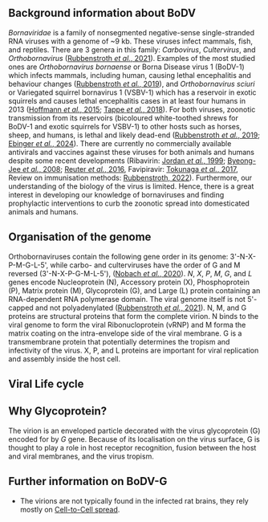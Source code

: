 ## Background information about BoDV

*Bornaviridae* is a family of nonsegmented negative-sense single-stranded RNA viruses with a genome of ~9 kb. These viruses infect mammals, fish, and reptiles. There are 3 genera in this family: *Carbovirus*, *Cultervirus*, and *Orthobornavirus* ([Rubbenstroth *et al.*, 2021](https://www.microbiologyresearch.org/content/journal/jgv/10.1099/jgv.0.001613)). Examples of the most studied ones are *Orthobornavirus bornaense* or Borna Disease virus 1 (BoDV-1) which infects mammals, including human, causing lethal encephalitis and behaviour changes ([Rubbenstroth *et al.*, 2019](https://dx.plos.org/10.1371/journal.ppat.1007873)), and *Orthobornavirus sciuri* or Variegated squirrel bornavirus 1 (VSBV-1) which has a reservoir in exotic squirrels and causes lethal encephalitis cases in at least four humans in 2013 ([Hoffmann *et al.*, 2015](https://www.nejm.org/doi/10.1056/NEJMoa1415627); [Tappe *et al.*, 2018](https://wwwnc.cdc.gov/eid/article/24/6/17-2027_article)). For both viruses, zoonotic transmission from its reservoirs (bicoloured white-toothed shrews for BoDV-1 and exotic squirrels for VSBV-1) to other hosts such as horses, sheep, and humans, is lethal and likely dead-end ([Rubbenstroth *et al.*, 2019](https://dx.plos.org/10.1371/journal.ppat.1007873); [Ebinger *et al.*, 2024](https://www.nature.com/articles/s41467-024-52192-x)). There are currently no commercially available antivirals and vaccines against these viruses for both animals and humans despite some recent developments (Ribavirin: [Jordan *et al.*, 1999](https://pmc.ncbi.nlm.nih.gov/articles/PMC104326/); [Byeong-Jee *et al.*, 2008](https://pubmed.ncbi.nlm.nih.gov/18778737/); [Reuter *et al.*, 2016](https://pubmed.ncbi.nlm.nih.gov/27439314/#:~:text=Combined%20treatment%20of%20avian%20bornavirus,compared%20to%20either%20drug%20alone.), Favipiravir: [Tokunaga *et al.*, 2017](https://pubmed.ncbi.nlm.nih.gov/28465146/), Review on immunisation methods: [Rubbenstroth, 2022](https://www.mdpi.com/1999-4915/14/7/1513)). Furthermore, our understanding of the biology of the virus is limited. Hence, there is a great interest in developing our knowledge of bornaviruses and finding prophylactic interventions to curb the zoonotic spread into domesticated animals and humans.

## Organisation of the genome

Orthobornaviruses contain the following gene order in its genome: 3'-N-X-P-M-G-L-5', while carbo- and culterviruses have the order of G and M reversed (3'-N-X-P-G-M-L-5'), ([Nobach *et al.*, 2020](https://www.sciencedirect.com/science/article/pii/S0065352720300221?via%3Dihub)). *N*, *X*, *P*, *M*, *G*, and *L* genes encode Nucleoprotein (N), Accessory protein (X), Phosphoprotein (P), Matrix protein (M), Glycoprotein (G), and Large (L) protein containing an RNA-dependent RNA polymerase domain. The viral genome itself is not 5'-capped and not polyadenylated ([Rubbenstroth *et al.*, 2021](https://www.microbiologyresearch.org/content/journal/jgv/10.1099/jgv.0.001613)). N, M, and G proteins are structural proteins that form the complete virion. N binds to the viral genome to form the viral Ribonucloprotein (vRNP) and M forma the matrix coating on the intra-envelope side of the viral membrane. G is a transmembrane protein that potentially determines the tropism and infectivity of the virus. X, P, and L proteins are important for viral replication and assembly inside the host cell.
## Viral Life cycle



## Why Glycoprotein?

The virion is an enveloped particle decorated with the virus glycoprotein (G) encoded for by *G* gene. Because of its localisation on the virus surface, G is thought to play a role in host receptor recognition, fusion between the host and viral membranes, and the virus tropism. 

## Further information on BoDV-G

- The virions are not typically found in the infected rat brains, they rely mostly on [Cell-to-Cell spread](Cell-to-Cell%20spread.md).